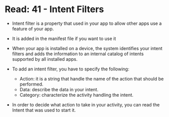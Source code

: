 # Read: 41 - Intent Filters

* Intent filter is a property that used in your app to allow other apps use a feature of your app.
* It is added in the manifest file if you want to use it
* When your app is installed on a device, the system identifies your intent filters and adds the information to an internal catalog of intents supported by all installed apps. 
* To add an intent filter, you have to specify the following:
  * Action: it is a string that handle the name of the action that should be performed.
  * Data: describe the data in your intent.
  * Category: characterize the activity handling the intent.

* In order to decide what action to take in your activity, you can read the Intent that was used to start it.
